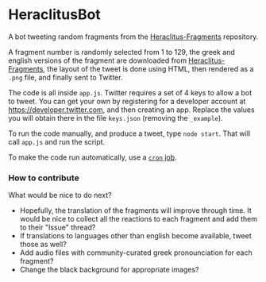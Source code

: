 # HeraclitusBot

A bot tweeting random fragments from the [Heraclitus-Fragments](https://github.com/r03ert0/Heraclitus-Fragments) repository.

A fragment number is randomly selected from 1 to 129,
the greek and english versions of the fragment are
downloaded from [Heraclitus-Fragments](https://github.com/r03ert0/Heraclitus-Fragments),
the layout of the tweet is done using HTML,
then rendered as a `.png` file,
and finally sent to Twitter.

The code is all inside `app.js`. Twitter requires a set of 4 keys to allow a bot to tweet.
You can get your own by registering for a developer account at https://developer.twitter.com,
and then creating an app. Replace the values you will obtain there in the file `keys.json`
(removing the `_example`).

To run the code manually, and produce a tweet, type `node start`. That will call `app.js` and
run the script.

To make the code run automatically, use a [`cron` job](https://www.ostechnix.com/a-beginners-guide-to-cron-jobs/).

### How to contribute
What would be nice to do next?

* Hopefully, the translation of the fragments will improve through time.
It would be nice to collect all the reactions to each fragment and add
them to their "Issue" thread?
* If translations to languages other than english become available,
tweet those as well?
* Add audio files with community-curated greek pronounciation for each fragment?
* Change the black background for appropriate images?
